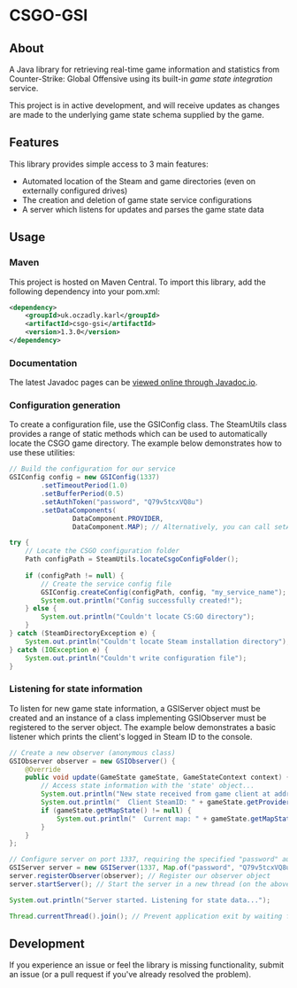 # CSGO-GSI
## About
A Java library for retrieving real-time game information and statistics from Counter-Strike: Global Offensive using
its built-in *game state integration* service.

This project is in active development, and will receive updates as changes are made to the underlying game state
 schema supplied by the game.

## Features
This library provides simple access to 3 main features:
- Automated location of the Steam and game directories (even on externally configured drives)
- The creation and deletion of game state service configurations
- A server which listens for updates and parses the game state data

## Usage
### Maven
This project is hosted on Maven Central. To import this library, add the following dependency into your pom.xml:
```xml
<dependency>
    <groupId>uk.oczadly.karl</groupId>
    <artifactId>csgo-gsi</artifactId>
    <version>1.3.0</version>
</dependency>
```

### Documentation
The latest Javadoc pages can be [viewed online through Javadoc.io](https://www.javadoc.io/doc/uk.oczadly.karl/csgo-gsi).

### Configuration generation
To create a configuration file, use the GSIConfig class. The SteamUtils class provides a range of static methods
which can be used to automatically locate the CSGO game directory. The example below demonstrates how to use
these utilities:

```java
// Build the configuration for our service
GSIConfig config = new GSIConfig(1337)
        .setTimeoutPeriod(1.0)
        .setBufferPeriod(0.5)
        .setAuthToken("password", "Q79v5tcxVQ8u")
        .setDataComponents(
                DataComponent.PROVIDER,
                DataComponent.MAP); // Alternatively, you can call setAllDataComponents()

try {
    // Locate the CSGO configuration folder
    Path configPath = SteamUtils.locateCsgoConfigFolder();
    
    if (configPath != null) {
        // Create the service config file
        GSIConfig.createConfig(configPath, config, "my_service_name");
        System.out.println("Config successfully created!");
    } else {
        System.out.println("Couldn't locate CS:GO directory");
    }
} catch (SteamDirectoryException e) {
    System.out.println("Couldn't locate Steam installation directory");
} catch (IOException e) {
    System.out.println("Couldn't write configuration file");
}
```

### Listening for state information
To listen for new game state information, a GSIServer object must be created and an instance of a class
implementing GSIObserver must be registered to the server object. The example below demonstrates a basic
listener which prints the client's logged in Steam ID to the console.
```java
// Create a new observer (anonymous class)
GSIObserver observer = new GSIObserver() {
    @Override
    public void update(GameState gameState, GameStateContext context) {
        // Access state information with the 'state' object...
        System.out.println("New state received from game client at address " + context.getAddress().getHostAddress());
        System.out.println("  Client SteamID: " + gameState.getProviderDetails().getClientSteamId());
        if (gameState.getMapState() != null) {
            System.out.println("  Current map: " + gameState.getMapState().getName());
        }
    }
};

// Configure server on port 1337, requiring the specified "password" auth token
GSIServer server = new GSIServer(1337, Map.of("password", "Q79v5tcxVQ8u"));
server.registerObserver(observer); // Register our observer object
server.startServer(); // Start the server in a new thread (on the above specified port)

System.out.println("Server started. Listening for state data...");

Thread.currentThread().join(); // Prevent application exit by waiting for thread interrupt
```

## Development
If you experience an issue or feel the library is missing functionality, submit an issue (or a pull request if you've
already resolved the problem).